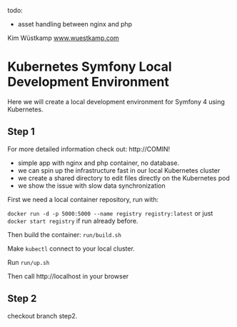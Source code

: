 todo:
- asset handling between nginx and php



Kim Wüstkamp
www.wuestkamp.com

# Kubernetes Symfony Local Development Environment

Here we will create a local development environment for Symfony 4 using Kubernetes.


## Step 1
For more detailed information check out: http://COMIN!

- simple app with nginx and php container, no database.
- we can spin up the infrastructure fast in our local Kubernetes cluster
- we create a shared directory to edit files directly on the Kubernetes pod
- we show the issue with slow data synchronization


First we need a local container repository, run with:

`docker run -d -p 5000:5000 --name registry registry:latest` or just `docker start registry` if run already before.

Then build the container: `run/build.sh`

Make `kubectl` connect to your local cluster.

Run `run/up.sh`


Then call http://localhost in your browser


## Step 2
checkout branch step2.